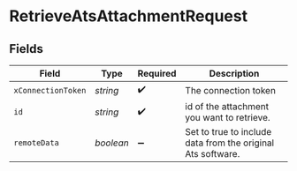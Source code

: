 # RetrieveAtsAttachmentRequest


## Fields

| Field                                                       | Type                                                        | Required                                                    | Description                                                 |
| ----------------------------------------------------------- | ----------------------------------------------------------- | ----------------------------------------------------------- | ----------------------------------------------------------- |
| `xConnectionToken`                                          | *string*                                                    | :heavy_check_mark:                                          | The connection token                                        |
| `id`                                                        | *string*                                                    | :heavy_check_mark:                                          | id of the attachment you want to retrieve.                  |
| `remoteData`                                                | *boolean*                                                   | :heavy_minus_sign:                                          | Set to true to include data from the original Ats software. |